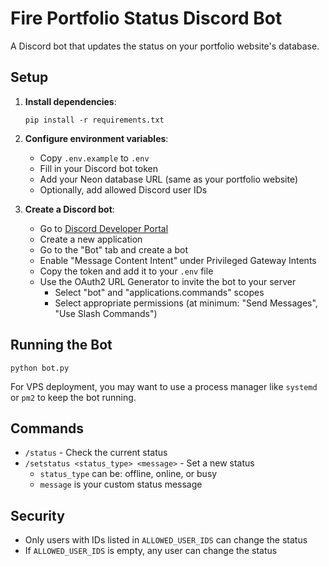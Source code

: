 # Fire Portfolio Status Discord Bot

A Discord bot that updates the status on your portfolio website's database.

## Setup

1. **Install dependencies**:
   ```
   pip install -r requirements.txt
   ```

2. **Configure environment variables**:
   - Copy `.env.example` to `.env`
   - Fill in your Discord bot token
   - Add your Neon database URL (same as your portfolio website)
   - Optionally, add allowed Discord user IDs

3. **Create a Discord bot**:
   - Go to [Discord Developer Portal](https://discord.com/developers/applications)
   - Create a new application
   - Go to the "Bot" tab and create a bot
   - Enable "Message Content Intent" under Privileged Gateway Intents
   - Copy the token and add it to your `.env` file
   - Use the OAuth2 URL Generator to invite the bot to your server
     - Select "bot" and "applications.commands" scopes
     - Select appropriate permissions (at minimum: "Send Messages", "Use Slash Commands")

## Running the Bot

```
python bot.py
```

For VPS deployment, you may want to use a process manager like `systemd` or `pm2` to keep the bot running.

## Commands

- `/status` - Check the current status
- `/setstatus <status_type> <message>` - Set a new status
  - `status_type` can be: offline, online, or busy
  - `message` is your custom status message

## Security

- Only users with IDs listed in `ALLOWED_USER_IDS` can change the status
- If `ALLOWED_USER_IDS` is empty, any user can change the status

